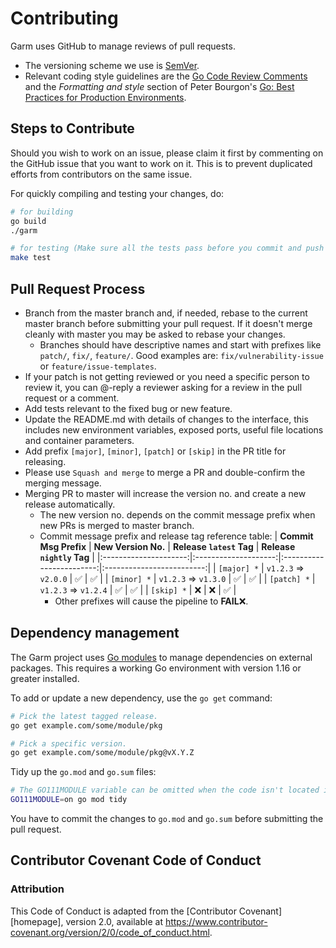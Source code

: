 # Contributing

Garm uses GitHub to manage reviews of pull requests.

- The versioning scheme we use is [SemVer](http://semver.org/).
- Relevant coding style guidelines are the [Go Code Review Comments](https://code.google.com/p/go-wiki/wiki/CodeReviewComments) and the _Formatting and style_ section of Peter Bourgon's [Go: Best Practices for Production Environments](https://peter.bourgon.org/go-in-production/#formatting-and-style).

## Steps to Contribute

Should you wish to work on an issue, please claim it first by commenting on the GitHub issue that you want to work on it. This is to prevent duplicated efforts from contributors on the same issue.

For quickly compiling and testing your changes, do:
```bash
# for building
go build
./garm

# for testing (Make sure all the tests pass before you commit and push :))
make test
```

## Pull Request Process

- Branch from the master branch and, if needed, rebase to the current master branch before submitting your pull request. If it doesn't merge cleanly with master you may be asked to rebase your changes.
    - Branches should have descriptive names and start with prefixes like `patch/`, `fix/`, `feature/`. Good examples are: `fix/vulnerability-issue` or `feature/issue-templates`.
- If your patch is not getting reviewed or you need a specific person to review it, you can @-reply a reviewer asking for a review in the pull request or a comment.
- Add tests relevant to the fixed bug or new feature.
- Update the README.md with details of changes to the interface, this includes new environment variables, exposed ports, useful file locations and container parameters.
- Add prefix `[major]`, `[minor]`, `[patch]` or `[skip]` in the PR title for releasing.
- Please use `Squash and merge` to merge a PR and double-confirm the merging message.
- Merging PR to master will increase the version no. and create a new release automatically.
    - The new version no. depends on the commit message prefix when new PRs is merged to master branch.
    - Commit message prefix and release tag reference table:
        | **Commit Msg Prefix** | **New Version No.**  | **Release `latest` Tag** | **Release `nightly` Tag** |
        |:---------------------:|:--------------------:|:------------------------:|:-------------------------:|
        | `[major] *`           | `v1.2.3` => `v2.0.0` | ✅                        | ✅                         |
        | `[minor] *`           | `v1.2.3` => `v1.3.0` | ✅                        | ✅                         |
        | `[patch] *`           | `v1.2.3` => `v1.2.4` | ✅                        | ✅                         |
        | `[skip] *`            | ❌                    | ❌                        | ✅                         |
        - Other prefixes will cause the pipeline to **FAIL**❌.

## Dependency management

The Garm project uses [Go modules](https://golang.org/cmd/go/#hdr-Modules__module_versions__and_more) to manage dependencies on external packages. This requires a working Go environment with version 1.16 or greater installed.

To add or update a new dependency, use the `go get` command:

```bash
# Pick the latest tagged release.
go get example.com/some/module/pkg

# Pick a specific version.
go get example.com/some/module/pkg@vX.Y.Z
```

Tidy up the `go.mod` and `go.sum` files:

```bash
# The GO111MODULE variable can be omitted when the code isn't located in GOPATH.
GO111MODULE=on go mod tidy
```

You have to commit the changes to `go.mod` and `go.sum` before submitting the pull request.

## Contributor Covenant Code of Conduct

### Attribution

This Code of Conduct is adapted from the [Contributor Covenant][homepage],
version 2.0, available at
<https://www.contributor-covenant.org/version/2/0/code_of_conduct.html>.
